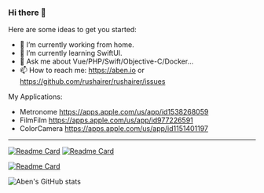 ### Hi there 👋

Here are some ideas to get you started:

- 🔭 I’m currently working from home.
- 🌱 I’m currently learning SwiftUI.
- 💬 Ask me about Vue/PHP/Swift/Objective-C/Docker...
- 📫 How to reach me: https://aben.io or https://github.com/rushairer/rushairer/issues

My Applications:

- Metronome https://apps.apple.com/us/app/id1538268059
- FilmFilm https://apps.apple.com/us/app/id977226591
- ColorCamera https://apps.apple.com/us/app/id1151401197


-------

[![Readme Card](https://github-readme-stats.vercel.app/api/pin/?username=io84team&repo=umi-plugin-oauth2-client&theme=onedark)](https://github.com/io84team/umi-plugin-oauth2-client) [![Readme Card](https://github-readme-stats.vercel.app/api/pin/?username=rushairer&repo=ABAlbum&theme=onedark)](https://github.com/rushairer/ABAlbum)

[![Readme Card](https://github-readme-stats.vercel.app/api/pin/?username=rushairer&repo=ZoomableImageView&theme=onedark)](https://github.com/rushairer/ZoomableImageView)

![Aben's GitHub stats](https://github-readme-stats.vercel.app/api?username=rushairer&show_icons=true&theme=onedark&count_private=true)
